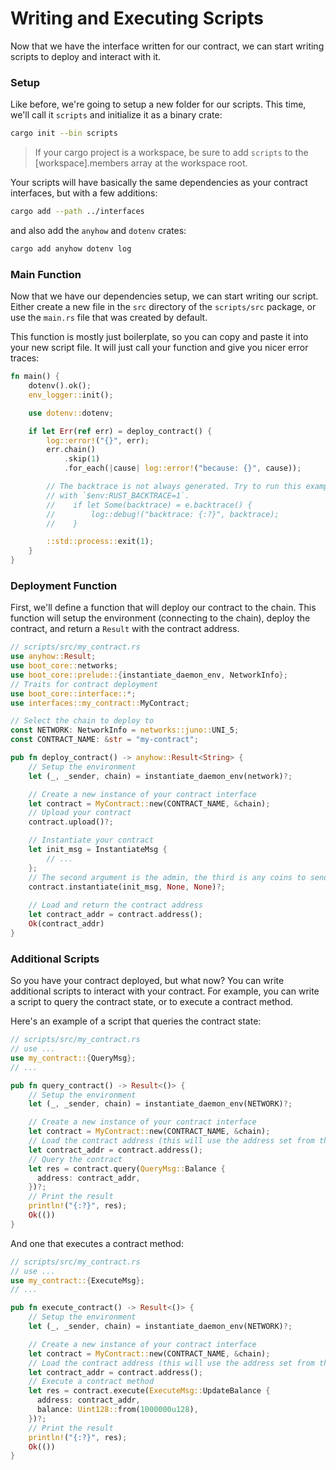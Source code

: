 # Writing and Executing Scripts

Now that we have the interface written for our contract, we can start writing scripts to deploy and interact with it.

### Setup
Like before, we're going to setup a new folder for our scripts. This time, we'll call it `scripts` and initialize it as a binary crate:
```bash
cargo init --bin scripts
```

> If your cargo project is a workspace, be sure to add `scripts` to the [workspace].members array at the workspace root.

Your scripts will have basically the same dependencies as your contract interfaces, but with a few additions:
```bash
cargo add --path ../interfaces
```
and also add the `anyhow` and `dotenv` crates:
```bash
cargo add anyhow dotenv log
```


### Main Function
Now that we have our dependencies setup, we can start writing our script. Either create a new file in the `src` directory of the `scripts/src` package, or use the `main.rs` file that was created by default.

This function is mostly just boilerplate, so you can copy and paste it into your new script file. It will just call your function and give you nicer error traces:
```rust
fn main() {
    dotenv().ok();
    env_logger::init();

    use dotenv::dotenv;

    if let Err(ref err) = deploy_contract() {
        log::error!("{}", err);
        err.chain()
            .skip(1)
            .for_each(|cause| log::error!("because: {}", cause));

        // The backtrace is not always generated. Try to run this example
        // with `$env:RUST_BACKTRACE=1`.
        //    if let Some(backtrace) = e.backtrace() {
        //        log::debug!("backtrace: {:?}", backtrace);
        //    }

        ::std::process::exit(1);
    }
}
```

### Deployment Function
First, we'll define a function that will deploy our contract to the chain. This function will setup the environment (connecting to the chain), deploy the contract, and return a `Result` with the contract address. 

```rust
// scripts/src/my_contract.rs
use anyhow::Result;
use boot_core::networks;
use boot_core::prelude::{instantiate_daemon_env, NetworkInfo};
// Traits for contract deployment
use boot_core::interface::*;
use interfaces::my_contract::MyContract;

// Select the chain to deploy to
const NETWORK: NetworkInfo = networks::juno::UNI_5;
const CONTRACT_NAME: &str = "my-contract";

pub fn deploy_contract() -> anyhow::Result<String> {
    // Setup the environment
    let (_, _sender, chain) = instantiate_daemon_env(network)?;

    // Create a new instance of your contract interface
    let contract = MyContract::new(CONTRACT_NAME, &chain);
    // Upload your contract
    contract.upload()?;

    // Instantiate your contract
    let init_msg = InstantiateMsg {
        // ...
    };
    // The second argument is the admin, the third is any coins to send with the init message
    contract.instantiate(init_msg, None, None)?;
  
    // Load and return the contract address
    let contract_addr = contract.address();
    Ok(contract_addr)
}
```

### Additional Scripts
So you have your contract deployed, but what now? You can write additional scripts to interact with your contract. For example, you can write a script to query the contract state, or to execute a contract method.

Here's an example of a script that queries the contract state:
```rust
// scripts/src/my_contract.rs
// use ...
use my_contract::{QueryMsg};
// ...

pub fn query_contract() -> Result<()> {
    // Setup the environment
    let (_, _sender, chain) = instantiate_daemon_env(NETWORK)?;

    // Create a new instance of your contract interface
    let contract = MyContract::new(CONTRACT_NAME, &chain);
    // Load the contract address (this will use the address set from the previous deploy script)
    let contract_addr = contract.address();
    // Query the contract
    let res = contract.query(QueryMsg::Balance {
      address: contract_addr,
    })?;
    // Print the result
    println!("{:?}", res);
    Ok(())
}
```

 And one that executes a contract method:
```rust
// scripts/src/my_contract.rs
// use ...
use my_contract::{ExecuteMsg};
// ...

pub fn execute_contract() -> Result<()> {
    // Setup the environment
    let (_, _sender, chain) = instantiate_daemon_env(NETWORK)?;

    // Create a new instance of your contract interface
    let contract = MyContract::new(CONTRACT_NAME, &chain);
    // Load the contract address (this will use the address set from the previous deploy script)
    let contract_addr = contract.address();
    // Execute a contract method
    let res = contract.execute(ExecuteMsg::UpdateBalance {
      address: contract_addr,
      balance: Uint128::from(1000000u128),
    })?;
    // Print the result
    println!("{:?}", res);
    Ok(())
}
```
